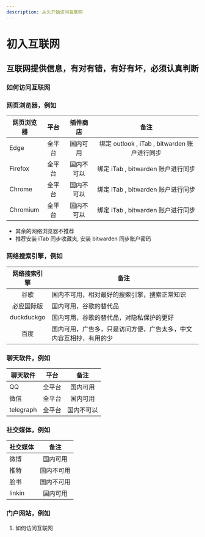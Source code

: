 ```yaml
---
description: 从头开始访问互联网
---
```


# 初入互联网

## 互联网提供信息，有对有错，有好有坏，必须认真判断

### 如何访问互联网

### 网页浏览器，例如

| 网页浏览器    |  平台 |  插件商店 |                  备注                  |
| -------- | :-: | :---: | :----------------------------------: |
| Edge     | 全平台 |  国内可用 | 绑定 outlook , iTab , bitwarden 账户进行同步 |
| Firefox  | 全平台 | 国内不可以 |      绑定 iTab , bitwarden 账户进行同步      |
| Chrome   | 全平台 | 国内不可以 |      绑定 iTab , bitwarden 账户进行同步      |
| Chromium | 全平台 | 国内不可以 |      绑定 iTab , bitwarden 账户进行同步      |

* 其余的网络浏览器不推荐
* 推荐安装 iTab 同步收藏夹, 安装 bitwarden 同步账户密码

### 网络搜索引擎，例如

|   网络搜索引擎   | 备注                                |
| :--------: | --------------------------------- |
|     谷歌     | 国内不可用，相对最好的搜索引擎，搜索正常知识            |
|    必应国际版   | 国内可用，谷歌的替代品                       |
| duckduckgo | 国内可用，谷歌的替代品，对隐私保护的更好              |
|     百度     | 国内可用，广告多，只是访问方便，广告太多，中文内容互相抄，有用的少 |

### 聊天软件，例如

| 聊天软件      |  平台 |   备注  |
| --------- | :-: | :---: |
| QQ        | 全平台 |  国内可用 |
| 微信        | 全平台 |  国内可用 |
| telegraph | 全平台 | 国内不可以 |

### 社交媒体，例如

| 社交媒体   |   备注  |
| ------ | :---: |
| 微博     |  国内可用 |
| 推特     | 国内不可用 |
| 脸书     | 国内不可用 |
| linkin |  国内可用 |

### 门户网站，例如

1. 如何访问互联网
